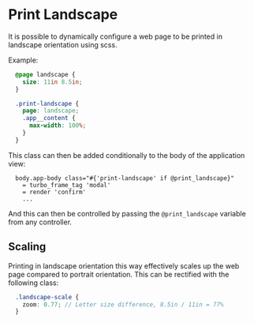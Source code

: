 # Print Landscape

It is possible to dynamically configure a web page to be printed in landscape orientation using scss.

Example:

```scss
  @page landscape {
    size: 11in 8.5in;
  }

  .print-landscape {
    page: landscape;
    .app__content {
      max-width: 100%;
    }
  }
```

This class can then be added conditionally to the body of the application view:

```slim
  body.app-body class="#{'print-landscape' if @print_landscape}"
    = turbo_frame_tag 'modal'
    = render 'confirm'
    ...
```

And this can then be controlled by passing the `@print_landscape` variable from any controller.

## Scaling

Printing in landscape orientation this way effectively scales up the web page compared to portrait orientation. This can be rectified with the following class:

```scss
  .landscape-scale {
    zoom: 0.77; // Letter size difference, 8.5in / 11in = 77%
  }
```